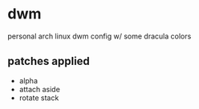 # dwm

personal arch linux dwm config w/ some dracula colors

## patches applied

* alpha
* attach aside
* rotate stack
